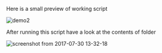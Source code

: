 Here is a small preview of working script

![demo2](https://user-images.githubusercontent.com/22851705/28751921-276cefac-7503-11e7-9716-9fa17e673dde.gif)

After running this script have a look at the contents of folder

![screenshot from 2017-07-30 13-32-18](https://user-images.githubusercontent.com/22851705/28751691-db5e6bd6-74fd-11e7-85c0-29da6f9b238f.png)
